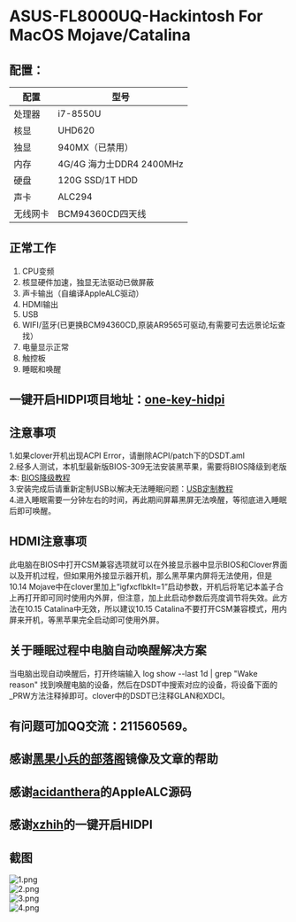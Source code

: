 # ASUS-FL8000UQ-Hackintosh For MacOS Mojave/Catalina

## 配置：

|    配置       |        型号                 |
|--------------|-----------------------------|
|    处理器     |          i7-8550U           |
|     核显      |          UHD620             |  
|     独显      |        940MX（已禁用）        |
|     内存      |  4G/4G 海力士DDR4 2400MHz    | 
|     硬盘      |       120G SSD/1T HDD       | 
|     声卡      |           ALC294            | 
|   无线网卡     |        BCM94360CD四天线      | 

## 正常工作
1. CPU变频
2. 核显硬件加速，独显无法驱动已做屏蔽
3. 声卡输出（自编译AppleALC驱动）
4. HDMI输出
5. USB
6. WIFI/蓝牙(已更换BCM94360CD,原装AR9565可驱动,有需要可去远景论坛查找）
7. 电量显示正常
8. 触控板
9. 睡眠和唤醒
## 一键开启HIDPI项目地址：[one-key-hidpi](https://github.com/xzhih/one-key-hidpi)
## 注意事项
1.如果clover开机出现ACPI Error，请删除ACPI/patch下的DSDT.aml  
2.经多人测试，本机型最新版BIOS-309无法安装黑苹果，需要将BIOS降级到老版本: [BIOS降级教程](http://bbs.pcbeta.com/viewthread-1841246-1-1.html)  
3.安装完成后请重新定制USB以解决无法睡眠问题：[USB定制教程](https://blog.daliansky.net/Intel-FB-Patcher-USB-Custom-Video.html)  
4.进入睡眠需要一分钟左右的时间，再此期间屏幕黑屏无法唤醒，等彻底进入睡眠后即可唤醒。
## HDMI注意事项
此电脑在BIOS中打开CSM兼容选项就可以在外接显示器中显示BIOS和Clover界面以及开机过程，但如果用外接显示器开机，那么黑苹果内屏将无法使用，但是10.14 Mojave中在clover里加上“igfxcflbklt=1”启动参数，开机后将笔记本盖子合上再打开即可同时使用内外屏，但注意，加上此启动参数后亮度调节将失效。此方法在10.15 Catalina中无效，所以建议10.15 Catalina不要打开CSM兼容模式，用内屏来开机，等黑苹果完全启动即可使用外屏。
## 关于睡眠过程中电脑自动唤醒解决方案
当电脑出现自动唤醒后，打开终端输入 log show --last 1d | grep "Wake reason" 找到唤醒电脑的设备，然后在DSDT中搜索对应的设备，将设备下面的_PRW方法注释掉即可。clover中的DSDT已注释GLAN和XDCI。

## 有问题可加QQ交流：211560569。

## 感谢[黑果小兵的部落阁](https://blog.daliansky.net/)镜像及文章的帮助
## 感谢[acidanthera](https://github.com/acidanthera/AppleALC)的AppleALC源码
## 感谢[xzhih](https://github.com/xzhih/one-key-hidpi)的一键开启HIDPI

## 截图
![1.png](https://github.com/KKKIIINNN/ASUS-FL8000UQ-Hackintosh/blob/master/screenshot/1.png)  
![2.png](https://github.com/KKKIIINNN/ASUS-FL8000UQ-Hackintosh/blob/master/screenshot/2.png)  
![3.png](https://github.com/KKKIIINNN/ASUS-FL8000UQ-Hackintosh/blob/master/screenshot/3.png)  
![4.png](https://github.com/KKKIIINNN/ASUS-FL8000UQ-Hackintosh/blob/master/screenshot/4.png)
